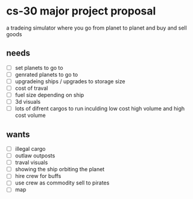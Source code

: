 # cs-30 major project proposal

a tradeing simulator where you go from planet to planet and buy and sell goods

## needs
- [ ] set planets to go to
- [ ] genrated planets to go to 
- [ ] upgradeing ships / upgrades to storage size
- [ ] cost of traval 
- [ ] fuel size depending on ship
- [ ] 3d visuals 
- [ ] lots of difrent cargos to run inculding low cost high volume and high cost volume

## wants
- [ ] illegal cargo
- [ ] outlaw outposts
- [ ] traval visuals
- [ ] showing the ship orbiting the planet
- [ ] hire crew for buffs
- [ ] use crew as commodity sell to pirates
- [ ] map